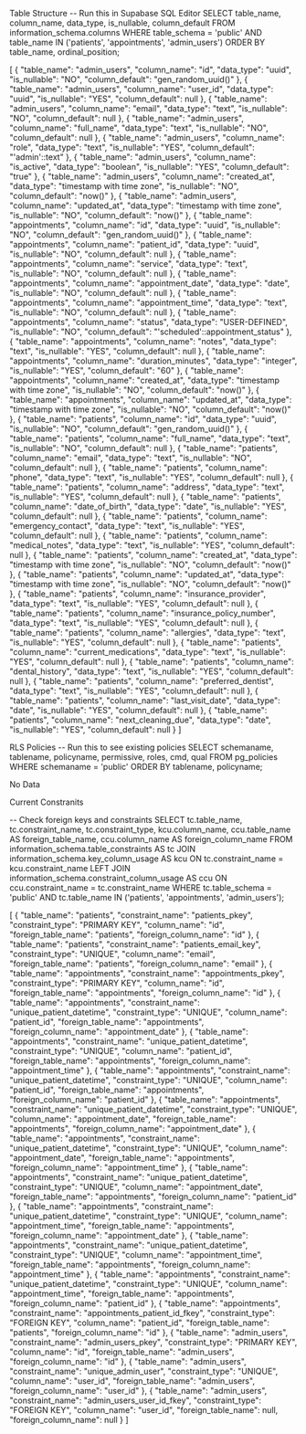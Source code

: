 Table Structure
-- Run this in Supabase SQL Editor
SELECT 
  table_name,
  column_name,
  data_type,
  is_nullable,
  column_default
FROM information_schema.columns 
WHERE table_schema = 'public' 
AND table_name IN ('patients', 'appointments', 'admin_users')
ORDER BY table_name, ordinal_position;


[
  {
    "table_name": "admin_users",
    "column_name": "id",
    "data_type": "uuid",
    "is_nullable": "NO",
    "column_default": "gen_random_uuid()"
  },
  {
    "table_name": "admin_users",
    "column_name": "user_id",
    "data_type": "uuid",
    "is_nullable": "YES",
    "column_default": null
  },
  {
    "table_name": "admin_users",
    "column_name": "email",
    "data_type": "text",
    "is_nullable": "NO",
    "column_default": null
  },
  {
    "table_name": "admin_users",
    "column_name": "full_name",
    "data_type": "text",
    "is_nullable": "NO",
    "column_default": null
  },
  {
    "table_name": "admin_users",
    "column_name": "role",
    "data_type": "text",
    "is_nullable": "YES",
    "column_default": "'admin'::text"
  },
  {
    "table_name": "admin_users",
    "column_name": "is_active",
    "data_type": "boolean",
    "is_nullable": "YES",
    "column_default": "true"
  },
  {
    "table_name": "admin_users",
    "column_name": "created_at",
    "data_type": "timestamp with time zone",
    "is_nullable": "NO",
    "column_default": "now()"
  },
  {
    "table_name": "admin_users",
    "column_name": "updated_at",
    "data_type": "timestamp with time zone",
    "is_nullable": "NO",
    "column_default": "now()"
  },
  {
    "table_name": "appointments",
    "column_name": "id",
    "data_type": "uuid",
    "is_nullable": "NO",
    "column_default": "gen_random_uuid()"
  },
  {
    "table_name": "appointments",
    "column_name": "patient_id",
    "data_type": "uuid",
    "is_nullable": "NO",
    "column_default": null
  },
  {
    "table_name": "appointments",
    "column_name": "service",
    "data_type": "text",
    "is_nullable": "NO",
    "column_default": null
  },
  {
    "table_name": "appointments",
    "column_name": "appointment_date",
    "data_type": "date",
    "is_nullable": "NO",
    "column_default": null
  },
  {
    "table_name": "appointments",
    "column_name": "appointment_time",
    "data_type": "text",
    "is_nullable": "NO",
    "column_default": null
  },
  {
    "table_name": "appointments",
    "column_name": "status",
    "data_type": "USER-DEFINED",
    "is_nullable": "NO",
    "column_default": "'scheduled'::appointment_status"
  },
  {
    "table_name": "appointments",
    "column_name": "notes",
    "data_type": "text",
    "is_nullable": "YES",
    "column_default": null
  },
  {
    "table_name": "appointments",
    "column_name": "duration_minutes",
    "data_type": "integer",
    "is_nullable": "YES",
    "column_default": "60"
  },
  {
    "table_name": "appointments",
    "column_name": "created_at",
    "data_type": "timestamp with time zone",
    "is_nullable": "NO",
    "column_default": "now()"
  },
  {
    "table_name": "appointments",
    "column_name": "updated_at",
    "data_type": "timestamp with time zone",
    "is_nullable": "NO",
    "column_default": "now()"
  },
  {
    "table_name": "patients",
    "column_name": "id",
    "data_type": "uuid",
    "is_nullable": "NO",
    "column_default": "gen_random_uuid()"
  },
  {
    "table_name": "patients",
    "column_name": "full_name",
    "data_type": "text",
    "is_nullable": "NO",
    "column_default": null
  },
  {
    "table_name": "patients",
    "column_name": "email",
    "data_type": "text",
    "is_nullable": "NO",
    "column_default": null
  },
  {
    "table_name": "patients",
    "column_name": "phone",
    "data_type": "text",
    "is_nullable": "YES",
    "column_default": null
  },
  {
    "table_name": "patients",
    "column_name": "address",
    "data_type": "text",
    "is_nullable": "YES",
    "column_default": null
  },
  {
    "table_name": "patients",
    "column_name": "date_of_birth",
    "data_type": "date",
    "is_nullable": "YES",
    "column_default": null
  },
  {
    "table_name": "patients",
    "column_name": "emergency_contact",
    "data_type": "text",
    "is_nullable": "YES",
    "column_default": null
  },
  {
    "table_name": "patients",
    "column_name": "medical_notes",
    "data_type": "text",
    "is_nullable": "YES",
    "column_default": null
  },
  {
    "table_name": "patients",
    "column_name": "created_at",
    "data_type": "timestamp with time zone",
    "is_nullable": "NO",
    "column_default": "now()"
  },
  {
    "table_name": "patients",
    "column_name": "updated_at",
    "data_type": "timestamp with time zone",
    "is_nullable": "NO",
    "column_default": "now()"
  },
  {
    "table_name": "patients",
    "column_name": "insurance_provider",
    "data_type": "text",
    "is_nullable": "YES",
    "column_default": null
  },
  {
    "table_name": "patients",
    "column_name": "insurance_policy_number",
    "data_type": "text",
    "is_nullable": "YES",
    "column_default": null
  },
  {
    "table_name": "patients",
    "column_name": "allergies",
    "data_type": "text",
    "is_nullable": "YES",
    "column_default": null
  },
  {
    "table_name": "patients",
    "column_name": "current_medications",
    "data_type": "text",
    "is_nullable": "YES",
    "column_default": null
  },
  {
    "table_name": "patients",
    "column_name": "dental_history",
    "data_type": "text",
    "is_nullable": "YES",
    "column_default": null
  },
  {
    "table_name": "patients",
    "column_name": "preferred_dentist",
    "data_type": "text",
    "is_nullable": "YES",
    "column_default": null
  },
  {
    "table_name": "patients",
    "column_name": "last_visit_date",
    "data_type": "date",
    "is_nullable": "YES",
    "column_default": null
  },
  {
    "table_name": "patients",
    "column_name": "next_cleaning_due",
    "data_type": "date",
    "is_nullable": "YES",
    "column_default": null
  }
]




RLS Policies
-- Run this to see existing policies
SELECT 
  schemaname,
  tablename,
  policyname,
  permissive,
  roles,
  cmd,
  qual
FROM pg_policies 
WHERE schemaname = 'public'
ORDER BY tablename, policyname;

No Data


Current Constranits

-- Check foreign keys and constraints
SELECT
  tc.table_name,
  tc.constraint_name,
  tc.constraint_type,
  kcu.column_name,
  ccu.table_name AS foreign_table_name,
  ccu.column_name AS foreign_column_name
FROM information_schema.table_constraints AS tc
JOIN information_schema.key_column_usage AS kcu
  ON tc.constraint_name = kcu.constraint_name
LEFT JOIN information_schema.constraint_column_usage AS ccu
  ON ccu.constraint_name = tc.constraint_name
WHERE tc.table_schema = 'public'
AND tc.table_name IN ('patients', 'appointments', 'admin_users');


[
  {
    "table_name": "patients",
    "constraint_name": "patients_pkey",
    "constraint_type": "PRIMARY KEY",
    "column_name": "id",
    "foreign_table_name": "patients",
    "foreign_column_name": "id"
  },
  {
    "table_name": "patients",
    "constraint_name": "patients_email_key",
    "constraint_type": "UNIQUE",
    "column_name": "email",
    "foreign_table_name": "patients",
    "foreign_column_name": "email"
  },
  {
    "table_name": "appointments",
    "constraint_name": "appointments_pkey",
    "constraint_type": "PRIMARY KEY",
    "column_name": "id",
    "foreign_table_name": "appointments",
    "foreign_column_name": "id"
  },
  {
    "table_name": "appointments",
    "constraint_name": "unique_patient_datetime",
    "constraint_type": "UNIQUE",
    "column_name": "patient_id",
    "foreign_table_name": "appointments",
    "foreign_column_name": "appointment_date"
  },
  {
    "table_name": "appointments",
    "constraint_name": "unique_patient_datetime",
    "constraint_type": "UNIQUE",
    "column_name": "patient_id",
    "foreign_table_name": "appointments",
    "foreign_column_name": "appointment_time"
  },
  {
    "table_name": "appointments",
    "constraint_name": "unique_patient_datetime",
    "constraint_type": "UNIQUE",
    "column_name": "patient_id",
    "foreign_table_name": "appointments",
    "foreign_column_name": "patient_id"
  },
  {
    "table_name": "appointments",
    "constraint_name": "unique_patient_datetime",
    "constraint_type": "UNIQUE",
    "column_name": "appointment_date",
    "foreign_table_name": "appointments",
    "foreign_column_name": "appointment_date"
  },
  {
    "table_name": "appointments",
    "constraint_name": "unique_patient_datetime",
    "constraint_type": "UNIQUE",
    "column_name": "appointment_date",
    "foreign_table_name": "appointments",
    "foreign_column_name": "appointment_time"
  },
  {
    "table_name": "appointments",
    "constraint_name": "unique_patient_datetime",
    "constraint_type": "UNIQUE",
    "column_name": "appointment_date",
    "foreign_table_name": "appointments",
    "foreign_column_name": "patient_id"
  },
  {
    "table_name": "appointments",
    "constraint_name": "unique_patient_datetime",
    "constraint_type": "UNIQUE",
    "column_name": "appointment_time",
    "foreign_table_name": "appointments",
    "foreign_column_name": "appointment_date"
  },
  {
    "table_name": "appointments",
    "constraint_name": "unique_patient_datetime",
    "constraint_type": "UNIQUE",
    "column_name": "appointment_time",
    "foreign_table_name": "appointments",
    "foreign_column_name": "appointment_time"
  },
  {
    "table_name": "appointments",
    "constraint_name": "unique_patient_datetime",
    "constraint_type": "UNIQUE",
    "column_name": "appointment_time",
    "foreign_table_name": "appointments",
    "foreign_column_name": "patient_id"
  },
  {
    "table_name": "appointments",
    "constraint_name": "appointments_patient_id_fkey",
    "constraint_type": "FOREIGN KEY",
    "column_name": "patient_id",
    "foreign_table_name": "patients",
    "foreign_column_name": "id"
  },
  {
    "table_name": "admin_users",
    "constraint_name": "admin_users_pkey",
    "constraint_type": "PRIMARY KEY",
    "column_name": "id",
    "foreign_table_name": "admin_users",
    "foreign_column_name": "id"
  },
  {
    "table_name": "admin_users",
    "constraint_name": "unique_admin_user",
    "constraint_type": "UNIQUE",
    "column_name": "user_id",
    "foreign_table_name": "admin_users",
    "foreign_column_name": "user_id"
  },
  {
    "table_name": "admin_users",
    "constraint_name": "admin_users_user_id_fkey",
    "constraint_type": "FOREIGN KEY",
    "column_name": "user_id",
    "foreign_table_name": null,
    "foreign_column_name": null
  }
]